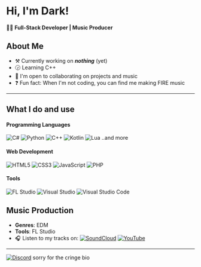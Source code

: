 # Hi, I'm Dark!

🧑‍💻 **Full-Stack Developer | Music Producer**

## About Me

- ⚒️ Currently working on ***nothing*** (yet)
- 🕝 Learning C++
- 🤝 I'm open to collaborating on projects and music
- ❓ Fun fact: When I'm not coding, you can find me making FIRE music

---

## What I do and use

#### Programming Languages

![C#](https://img.shields.io/badge/-C%23-239120?logo=c&logoColor=white)
![Python](https://img.shields.io/badge/-Python-3776AB?logo=python&logoColor=white)
![C++](https://img.shields.io/badge/-C++-00599C?logo=c%2B%2B&logoColor=white)
![Kotlin](https://img.shields.io/badge/-Kotlin-0095D5?logo=kotlin&logoColor=white)
![Lua](https://img.shields.io/badge/-Lua-2C2D72?logo=lua&logoColor=white)
..and more

#### Web Development

![HTML5](https://img.shields.io/badge/-HTML5-E34F26?logo=html5&logoColor=white)
![CSS3](https://img.shields.io/badge/-CSS3-1572B6?logo=css3&logoColor=white)
![JavaScript](https://img.shields.io/badge/-JavaScript-F7DF1E?logo=javascript&logoColor=black)
![PHP](https://img.shields.io/badge/-PHP-777BB4?logo=php&logoColor=white)

#### Tools

![FL Studio](https://img.shields.io/badge/-FL%20Studio-F36F21?logo=flstudio&logoColor=white)
![Visual Studio](https://img.shields.io/badge/-Visual_Studio-5C2D91?logo=visual-studio&logoColor=white)
![Visual Studio Code](https://img.shields.io/badge/-VS_Code-007ACC?logo=visual-studio-code&logoColor=white)

## Music Production

- **Genres**: EDM
- **Tools**: FL Studio
- 🎧 Listen to my tracks on:
    [![SoundCloud](https://img.shields.io/badge/-SoundCloud-FF3300?logo=soundcloud&logoColor=white)](https://soundcloud.com/dark110)
    [![YouTube](https://img.shields.io/badge/YouTube-FF0000?logo=youtube&logoColor=white)](https://www.youtube.com/@darkmusic110)


---
[![Discord](https://img.shields.io/badge/Discord-7289DA?logo=discord&logoColor=white)](https://discord.gg/QdHE8ymXhe)
sorry for the cringe bio
